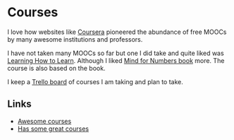# Courses

I love how websites like [Coursera](https://www.coursera.org) pioneered the abundance of free MOOCs by many awesome institutions and professors.

I have not taken many MOOCs so far but one I did take and quite liked was [Learning How to Learn](https://www.coursera.org/learn/learning-how-to-learn). Although I liked [Mind for Numbers book](https://www.goodreads.com/book/show/18693655-a-mind-for-numbers?from_search=true) more. The course is also based on the book.

I keep a [Trello board](https://trello.com/b/KXiTLwSA) of courses I am taking and plan to take.

## Links

- [Awesome courses](https://github.com/learn-anything/courses#readme)
- [Has some great courses](http://computing.dcu.ie/~humphrys/)
